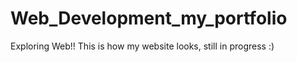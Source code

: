 # Web_Development_my_portfolio
Exploring Web!!
This is how my website looks, still in progress :)



